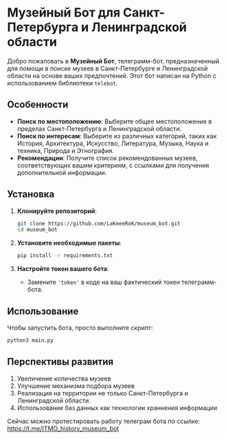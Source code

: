 # Музейный Бот для Санкт-Петербурга и Ленинградской области

Добро пожаловать в **Музейный Бот**, телеграмм-бот, предназначенный для помощи в поиске музеев в Санкт-Петербурге и Ленинградской области на основе ваших предпочтений. Этот бот написан на Python с использованием библиотеки `telebot`.

## Особенности

- **Поиск по местоположению**: Выберите общее местоположение в пределах Санкт-Петербурга и Ленинградской области.
- **Поиск по интересам**: Выберите из различных категорий, таких как История, Архитектура, Искусство, Литература, Музыка, Наука и техника, Природа и Этнография.
- **Рекомендации**: Получите список рекомендованных музеев, соответствующих вашим критериям, с ссылками для получения дополнительной информации.

## Установка

1. **Клонируйте репозиторий**:
    ```bash
    git clone https://github.com/LaKeeeRoK/museum_bot.git
    cd museum_bot
    ```

2. **Установите необходимые пакеты**:
    ```bash
    pip install -r requirements.txt
    ```

3. **Настройте токен вашего бота**:
   - Замените `'token'` в коде на ваш фактический токен телеграмм-бота.


## Использование

Чтобы запустить бота, просто выполните скрипт:

```bash
python3 main.py
```

## Перспективы развития

1. Увеличение количества музеев
2. Улучшение механизма подбора музеев
3. Реализация на территории не только Санкт-Петербурга и Ленинградской области.
4. Использование баз данных как технологии храннения информации


Сейчас можно протестировать работу телеграм бота по ссылке: https://t.me/ITMO_history_museum_bot
